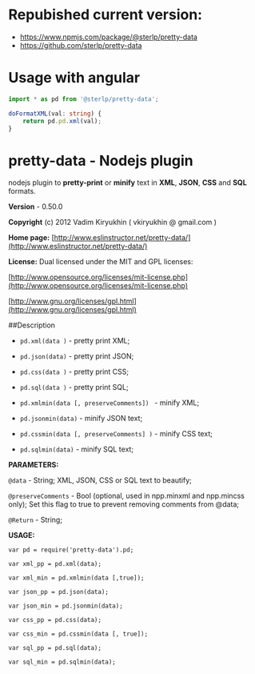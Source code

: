 # Repubished current version:

- https://www.npmjs.com/package/@sterlp/pretty-data
- https://github.com/sterlp/pretty-data

# Usage with angular

```ts
import * as pd from '@sterlp/pretty-data';

doFormatXML(val: string) {
    return pd.pd.xml(val);
}
```

# pretty-data - Nodejs plugin

nodejs plugin to **pretty-print** or **minify**
text in **XML**, **JSON**, **CSS**  and  **SQL** formats.

**Version** - 0.50.0

**Copyright** (c) 2012 Vadim Kiryukhin ( vkiryukhin @ gmail.com )

**Home page:** [http://www.eslinstructor.net/pretty-data/](http://www.eslinstructor.net/pretty-data/) 

**License:** Dual licensed under
the MIT and GPL licenses:

[http://www.opensource.org/licenses/mit-license.php](http://www.opensource.org/licenses/mit-license.php)

[http://www.gnu.org/licenses/gpl.html](http://www.gnu.org/licenses/gpl.html)

##Description

* `pd.xml(data )` - pretty print XML; 

* `pd.json(data)` - pretty print JSON; 

* `pd.css(data )` - pretty print CSS; 

* `pd.sql(data )` - pretty print SQL; 

* `pd.xmlmin(data [, preserveComments]) ` - minify XML; 

* `pd.jsonmin(data)` - minify JSON text;

* `pd.cssmin(data [, preserveComments] )` - minify CSS text; 

* `pd.sqlmin(data)` - minify SQL text;

**PARAMETERS:**

`@data` - String; XML, JSON, CSS or SQL text to beautify; 

`@preserveComments` - Bool (optional, used in npp.minxml and npp.mincss only); 
                       Set this flag to true to prevent removing comments from @data; 

`@Return` - String;


**USAGE:**

`var pd = require('pretty-data').pd; `

`var xml_pp = pd.xml(data); `

`var xml_min = pd.xmlmin(data [,true]);` 

`var json_pp = pd.json(data);` 

`var json_min = pd.jsonmin(data);` 

`var css_pp = pd.css(data); `

`var css_min = pd.cssmin(data [, true]);`

`var sql_pp = pd.sql(data);` 

`var sql_min = pd.sqlmin(data);` 




